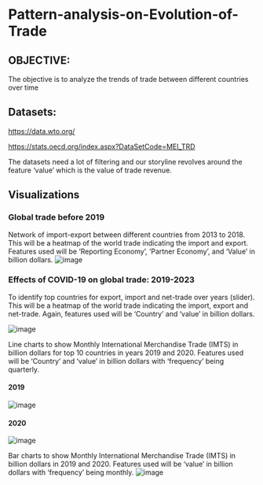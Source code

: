 # Pattern-analysis-on-Evolution-of-Trade
## OBJECTIVE: 
The objective is to analyze the trends of trade between different countries over time
## Datasets: 
https://data.wto.org/

https://stats.oecd.org/index.aspx?DataSetCode=MEI_TRD

The datasets need a lot of filtering and our storyline revolves around the feature ‘value’ which is the value of trade revenue.

## Visualizations
### Global trade before 2019
Network of import-export between different countries from 2013 to 2018.
This will be a heatmap of the world trade indicating the import and export.
Features used will be ‘Reporting Economy’, ‘Partner Economy’, and ‘Value’ in billion dollars.
![image](https://github.com/pardeep0161/Pattern-analysis-on-Evolution-of-Trade/assets/8322174/51f903ef-6195-494c-922c-8bd26bb80efd)

### Effects of COVID-19 on global trade: 2019-2023
To identify top countries for export, import and net-trade over years (slider).
This will be a heatmap of the world trade indicating the import, export and net-trade.
Again, features used will be ‘Country’ and ‘value’ in billion dollars.

![image](https://github.com/pardeep0161/Pattern-analysis-on-Evolution-of-Trade/assets/8322174/c5aa5e42-cbfd-46f4-8fae-bdecb786cf05)

Line charts to show Monthly International Merchandise Trade (IMTS) in billion dollars for top 10 countries in years 2019 and 2020.
Features used will be ‘Country’ and ‘value’ in billion dollars with ‘frequency’ being quarterly.
#### 2019
![image](https://github.com/pardeep0161/Pattern-analysis-on-Evolution-of-Trade/assets/8322174/24643d93-e272-46e6-b5d8-8651935f9c66)
#### 2020
![image](https://github.com/pardeep0161/Pattern-analysis-on-Evolution-of-Trade/assets/8322174/64a7f755-a553-4839-9bf6-91ea51656adb)

Bar charts to show Monthly International Merchandise Trade (IMTS) in billion dollars in 2019 and 2020.
Features used will be ‘value’ in billion dollars with ‘frequency’ being monthly.
![image](https://github.com/pardeep0161/Pattern-analysis-on-Evolution-of-Trade/assets/8322174/9d08942a-4345-4b62-8c13-e4a105e8176a)

